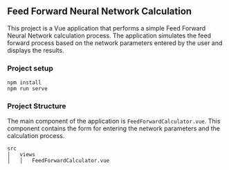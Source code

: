 ## Feed Forward Neural Network Calculation

This project is a Vue application that performs a simple Feed Forward Neural Network calculation process. The application simulates the feed forward process based on the network parameters entered by the user and displays the results.

### Project setup
```
npm install
npm run serve
```

### Project Structure
The main component of the application is `FeedForwardCalculator.vue`. This component contains the form for entering the network parameters and the calculation process.

```
src
│   views
│   │   FeedForwardCalculator.vue
